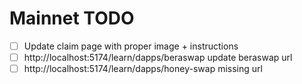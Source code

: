 # Mainnet TODO

- [ ] Update claim page with proper image + instructions
- [ ] http://localhost:5174/learn/dapps/beraswap update beraswap url
- [ ] http://localhost:5174/learn/dapps/honey-swap missing url
